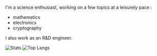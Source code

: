 I'm a science enthusiast, working on a few topics at a leisurely pace :
- mathematics
- electronics
- cryptography

I also work as an R&D engineer.

![Stats](https://github-readme-stats.vercel.app/api?username=nimisbert&show_icons=true&theme=transparent)
![Top Langs](https://github-readme-stats.vercel.app/api/top-langs/?username=nimisbert&layout=compact)
